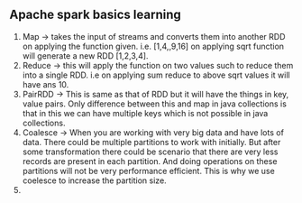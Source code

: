 ## Apache spark basics learning 

1. Map -> takes the input of streams and converts them into another RDD on applying the function given. i.e. [1,4,,9,16] on applying sqrt function will generate a new RDD [1,2,3,4].
2. Reduce -> this will apply the function on two values such to reduce them into a single RDD. i.e on applying sum reduce to above sqrt values it will have ans 10. 
3. PairRDD -> This is same as that of RDD but it will have the things in key, value pairs. Only difference between this and map in java collections is that in this we can have multiple keys which is not possible in java collections. 
4. Coalesce -> When you are working with very big data and have lots of data. There could be multiple partitions to work with initially. But after some transformation there could be scenario that there are very less records are present in each partition. And doing operations on these partitions will not be very performance efficient. This is why we use coelesce to increase the partition size.
5. 